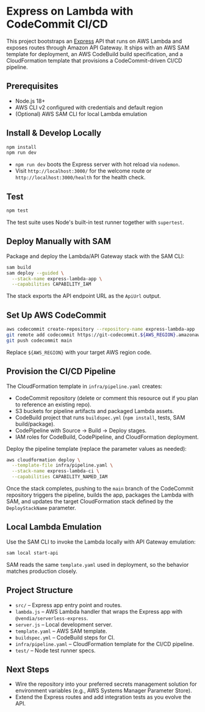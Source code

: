 # Express on Lambda with CodeCommit CI/CD

This project bootstraps an [Express](https://expressjs.com/) API that runs on AWS Lambda and exposes routes through Amazon API Gateway. It ships with an AWS SAM template for deployment, an AWS CodeBuild build specification, and a CloudFormation template that provisions a CodeCommit-driven CI/CD pipeline.

## Prerequisites

- Node.js 18+
- AWS CLI v2 configured with credentials and default region
- (Optional) AWS SAM CLI for local Lambda emulation

## Install & Develop Locally

```bash
npm install
npm run dev
```

- `npm run dev` boots the Express server with hot reload via `nodemon`.
- Visit `http://localhost:3000/` for the welcome route or `http://localhost:3000/health` for the health check.

## Test

```bash
npm test
```

The test suite uses Node's built-in test runner together with `supertest`.

## Deploy Manually with SAM

Package and deploy the Lambda/API Gateway stack with the SAM CLI:

```bash
sam build
sam deploy --guided \
  --stack-name express-lambda-app \
  --capabilities CAPABILITY_IAM
```

The stack exports the API endpoint URL as the `ApiUrl` output.

## Set Up AWS CodeCommit

```bash
aws codecommit create-repository --repository-name express-lambda-app
git remote add codecommit https://git-codecommit.${AWS_REGION}.amazonaws.com/v1/repos/express-lambda-app
git push codecommit main
```

Replace `${AWS_REGION}` with your target AWS region code.

## Provision the CI/CD Pipeline

The CloudFormation template in `infra/pipeline.yaml` creates:

- CodeCommit repository (delete or comment this resource out if you plan to reference an existing repo).
- S3 buckets for pipeline artifacts and packaged Lambda assets.
- CodeBuild project that runs `buildspec.yml` (`npm install`, tests, SAM build/package).
- CodePipeline with Source → Build → Deploy stages.
- IAM roles for CodeBuild, CodePipeline, and CloudFormation deployment.

Deploy the pipeline template (replace the parameter values as needed):

```bash
aws cloudformation deploy \
  --template-file infra/pipeline.yaml \
  --stack-name express-lambda-ci \
  --capabilities CAPABILITY_NAMED_IAM
```

Once the stack completes, pushing to the `main` branch of the CodeCommit repository triggers the pipeline, builds the app, packages the Lambda with SAM, and updates the target CloudFormation stack defined by the `DeployStackName` parameter.

## Local Lambda Emulation

Use the SAM CLI to invoke the Lambda locally with API Gateway emulation:

```bash
sam local start-api
```

SAM reads the same `template.yaml` used in deployment, so the behavior matches production closely.

## Project Structure

- `src/` – Express app entry point and routes.
- `lambda.js` – AWS Lambda handler that wraps the Express app with `@vendia/serverless-express`.
- `server.js` – Local development server.
- `template.yaml` – AWS SAM template.
- `buildspec.yml` – CodeBuild steps for CI.
- `infra/pipeline.yaml` – CloudFormation template for the CI/CD pipeline.
- `test/` – Node test runner specs.

## Next Steps

- Wire the repository into your preferred secrets management solution for environment variables (e.g., AWS Systems Manager Parameter Store).
- Extend the Express routes and add integration tests as you evolve the API.
